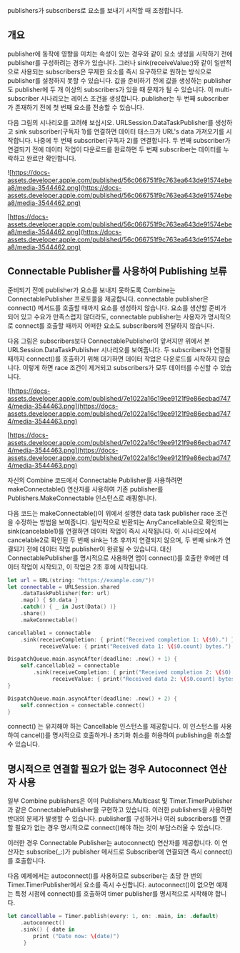 publishers가 subscribers로 요소를 보내기 시작할 때 조정합니다.

## 개요

publisher에 동작에 영향을 미치는 속성이 있는 경우와 같이 요소 생성을 시작하기 전에 publisher를 구성하려는 경우가 있습니다. 그러나 sink(receiveValue:)와 같이 일반적으로 사용되는 subscribers은 무제한 요소를 즉시 요구하므로 원하는 방식으로 publisher를 설정하지 못할 수 있습니다. 값을 준비하기 전에 값을 생성하는 publisher도 publisher에 두 개 이상의 subscribers가 있을 때 문제가 될 수 있습니다. 이 multi-subscriber 시나리오는 레이스 조건을 생성합니다. publisher는 두 번째 subscriber가 존재하기 전에 첫 번째 요소를 전송할 수 있습니다.

다음 그림의 시나리오를 고려해 보십시오. URLSession.DataTaskPublisher를 생성하고  sink subscriber(구독자 1)를 연결하면 데이터 태스크가 URL's data 가져오기를 시작합니다. 나중에 두 번째 subscriber(구독자 2)를 연결합니다. 두 번째 subscriber가 연결되기 전에 데이터 작업이 다운로드를 완료하면 두 번째 subscriber는 데이터를 누락하고 완료만 확인합니다.

![https://docs-assets.developer.apple.com/published/56c066751f9c763ea643de91574ebea8/media-3544462.png](https://docs-assets.developer.apple.com/published/56c066751f9c763ea643de91574ebea8/media-3544462.png)

[https://docs-assets.developer.apple.com/published/56c066751f9c763ea643de91574ebea8/media-3544462.png](https://docs-assets.developer.apple.com/published/56c066751f9c763ea643de91574ebea8/media-3544462.png)

## Connectable Publisher를 사용하여 Publishing 보류

준비되기 전에 publisher가 요소를 보내지 못하도록 Combine는 ConnectablePublisher 프로토콜을 제공합니다. connectable publisher은 connect() 메서드를 호출할 때까지 요소를 생성하지 않습니다. 요소를 생산할 준비가 되어 있고 수요가 만족스럽지 않더라도, connectable publisher는 사용자가 명시적으로 connect를 호출할 때까지 어떠한 요소도 subscribers에 전달하지 않습니다.

다음 그림은 subscribers보다 ConnectablePublisher이 앞서지만 위에서 본 URLSession.DataTaskPublisher 시나리오를 보여줍니다. 두 subscribers가 연결될 때까지 connect()를 호출하기 위해 대기하면 데이터 작업은 다운로드를 시작하지 않습니다. 이렇게 하면 race 조건이 제거되고 subscribers가 모두 데이터를 수신할 수 있습니다.

![https://docs-assets.developer.apple.com/published/7e1022a16c19ee9121f9e86ecbad7474/media-3544463.png](https://docs-assets.developer.apple.com/published/7e1022a16c19ee9121f9e86ecbad7474/media-3544463.png)

[https://docs-assets.developer.apple.com/published/7e1022a16c19ee9121f9e86ecbad7474/media-3544463.png](https://docs-assets.developer.apple.com/published/7e1022a16c19ee9121f9e86ecbad7474/media-3544463.png)

 자신의 Combine 코드에서 Connectable Publisher를 사용하려면 makeConnectable() 연산자를 사용하여 기존 publisher를 Publishers.MakeConnectable 인스턴스로 래핑합니다. 

 다음 코드는 makeConnectable()이 위에서 설명한 data task publisher race 조건을 수정하는 방법을 보여줍니다. 일반적으로 반환되는 AnyCancellable으로 확인되는 sink(cancelable1)를 연결하면 데이터 작업이 즉시 시작됩니다. 이 시나리오에서 cancelable2로 확인된 두 번째 sink는 1초 후까지 연결되지 않으며, 두 번째 sink가 연결되기 전에 데이터 작업 publisher이 완료될 수 있습니다. 대신 ConnectablePublisher를 명시적으로 사용하면 앱이 connect()를 호출한 후에만 데이터 작업이 시작되고, 이 작업은 2초 후에 시작됩니다.

```swift
let url = URL(string: "https://example.com/")!
let connectable = URLSession.shared
    .dataTaskPublisher(for: url)
    .map() { $0.data }
    .catch() { _ in Just(Data() )}
    .share()
    .makeConnectable()

cancellable1 = connectable
    .sink(receiveCompletion: { print("Received completion 1: \($0).") },
          receiveValue: { print("Received data 1: \($0.count) bytes.") })

DispatchQueue.main.asyncAfter(deadline: .now() + 1) {
    self.cancellable2 = connectable
        .sink(receiveCompletion: { print("Received completion 2: \($0).") },
              receiveValue: { print("Received data 2: \($0.count) bytes.") })
}

DispatchQueue.main.asyncAfter(deadline: .now() + 2) {
    self.connection = connectable.connect()
}
```

connect() 는 유지해야 하는 Cancellable 인스턴스를 제공합니다. 
이 인스턴스를 사용하여 cancel()를 명시적으로 호출하거나 초기화 취소를 허용하여 
publishing을 취소할 수 있습니다.

## 명시적으로 연결할 필요가 없는 경우 Autoconnect 연산자 사용

일부 Combine publishers은 이미 Publishers.Multicast 및 Timer.TimerPublisher과 같은 ConnectablePublisher을 구현하고 있습니다.
이러한 publishers을 사용하면 반대의 문제가 발생할 수 있습니다. publisher를 구성하거나 여러 subscribers를 연결할 필요가 없는 경우 명시적으로 connect()해야 하는 것이 부담스러울 수 있습니다.

이러한 경우 Connectable Publisher는 autoconnect() 연산자를 제공합니다. 
이 연산자는 subscribe(_:)가 publisher 메서드로 Subscriber에 연결되면 즉시 connect()를 호출합니다.

다음 예제에서는 autoconnect()를 사용하므로 subscriber는 초당 한 번의 Timer.TimerPublisher에서 요소를 즉시 수신합니다. autoconnect()이 없으면 예제는 특정 시점에 connect()를 호출하여 timer publisher를 명시적으로 시작해야 합니다.

```swift
let cancellable = Timer.publish(every: 1, on: .main, in: .default)
    .autoconnect()
    .sink() { date in
        print ("Date now: \(date)")
     }
```

